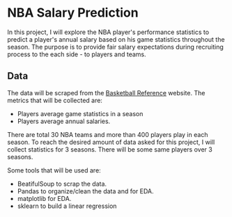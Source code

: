 # NBA Salary Prediction

In this project, I will explore the NBA player's performance statistics to predict a player's annual salary based on his game statistics throughout the season. The purpose is to 
provide fair salary expectations during recruiting process to the each side -  to players and teams.

## Data 
The data will be scraped from the [Basketball Reference](https://www.basketball-reference.com/) website. The metrics that will be collected are: 
- Players average game statistics in a season
- Players average annual salaries.

There are total 30 NBA teams and more than 400 players play in each season. To reach the desired amount of data asked for this project, I will collect statistics for 3 seasons. 
There will be some same players over 3 seasons.

Some tools that will be used are:
- BeatifulSoup to scrap the data.
- Pandas to organize/clean the data and for EDA.
- matplotlib for EDA.
- sklearn to build a linear regression

